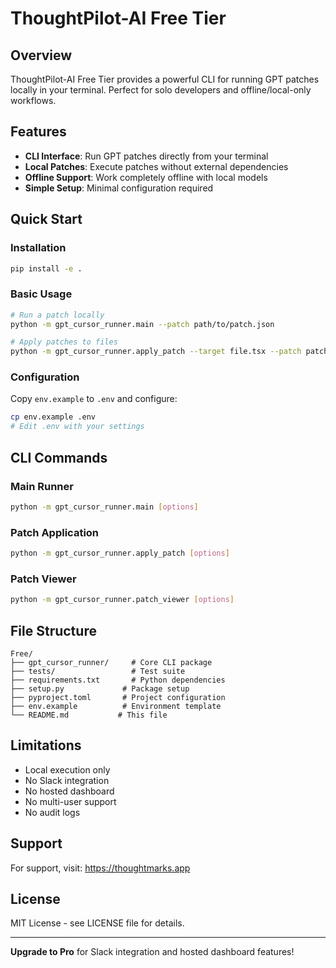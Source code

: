 # ThoughtPilot-AI Free Tier

## Overview
ThoughtPilot-AI Free Tier provides a powerful CLI for running GPT patches locally in your terminal. Perfect for solo developers and offline/local-only workflows.

## Features
- **CLI Interface**: Run GPT patches directly from your terminal
- **Local Patches**: Execute patches without external dependencies
- **Offline Support**: Work completely offline with local models
- **Simple Setup**: Minimal configuration required

## Quick Start

### Installation
```bash
pip install -e .
```

### Basic Usage
```bash
# Run a patch locally
python -m gpt_cursor_runner.main --patch path/to/patch.json

# Apply patches to files
python -m gpt_cursor_runner.apply_patch --target file.tsx --patch patch.json
```

### Configuration
Copy `env.example` to `.env` and configure:
```bash
cp env.example .env
# Edit .env with your settings
```

## CLI Commands

### Main Runner
```bash
python -m gpt_cursor_runner.main [options]
```

### Patch Application
```bash
python -m gpt_cursor_runner.apply_patch [options]
```

### Patch Viewer
```bash
python -m gpt_cursor_runner.patch_viewer [options]
```

## File Structure
```
Free/
├── gpt_cursor_runner/     # Core CLI package
├── tests/                 # Test suite
├── requirements.txt       # Python dependencies
├── setup.py             # Package setup
├── pyproject.toml       # Project configuration
├── env.example          # Environment template
└── README.md           # This file
```

## Limitations
- Local execution only
- No Slack integration
- No hosted dashboard
- No multi-user support
- No audit logs

## Support
For support, visit: https://thoughtmarks.app

## License
MIT License - see LICENSE file for details.

---

**Upgrade to Pro** for Slack integration and hosted dashboard features! 